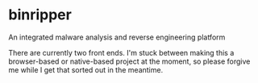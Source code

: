 # binripper
An integrated malware analysis and reverse engineering platform

There are currently two front ends. I'm stuck between making this a browser-based or native-based project at the moment, so please forgive me while I get that sorted out in the meantime. 
